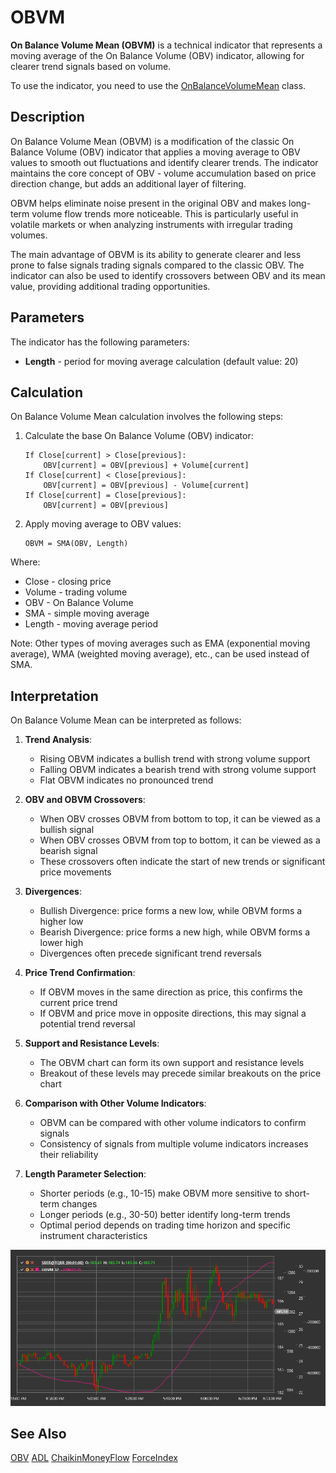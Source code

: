 # OBVM

**On Balance Volume Mean (OBVM)** is a technical indicator that represents a moving average of the On Balance Volume (OBV) indicator, allowing for clearer trend signals based on volume.

To use the indicator, you need to use the [OnBalanceVolumeMean](xref:StockSharp.Algo.Indicators.OnBalanceVolumeMean) class.

## Description

On Balance Volume Mean (OBVM) is a modification of the classic On Balance Volume (OBV) indicator that applies a moving average to OBV values to smooth out fluctuations and identify clearer trends. The indicator maintains the core concept of OBV - volume accumulation based on price direction change, but adds an additional layer of filtering.

OBVM helps eliminate noise present in the original OBV and makes long-term volume flow trends more noticeable. This is particularly useful in volatile markets or when analyzing instruments with irregular trading volumes.

The main advantage of OBVM is its ability to generate clearer and less prone to false signals trading signals compared to the classic OBV. The indicator can also be used to identify crossovers between OBV and its mean value, providing additional trading opportunities.

## Parameters

The indicator has the following parameters:
- **Length** - period for moving average calculation (default value: 20)

## Calculation

On Balance Volume Mean calculation involves the following steps:

1. Calculate the base On Balance Volume (OBV) indicator:
   ```
   If Close[current] > Close[previous]:
       OBV[current] = OBV[previous] + Volume[current]
   If Close[current] < Close[previous]:
       OBV[current] = OBV[previous] - Volume[current]
   If Close[current] = Close[previous]:
       OBV[current] = OBV[previous]
   ```

2. Apply moving average to OBV values:
   ```
   OBVM = SMA(OBV, Length)
   ```

Where:
- Close - closing price
- Volume - trading volume
- OBV - On Balance Volume
- SMA - simple moving average
- Length - moving average period

Note: Other types of moving averages such as EMA (exponential moving average), WMA (weighted moving average), etc., can be used instead of SMA.

## Interpretation

On Balance Volume Mean can be interpreted as follows:

1. **Trend Analysis**:
   - Rising OBVM indicates a bullish trend with strong volume support
   - Falling OBVM indicates a bearish trend with strong volume support
   - Flat OBVM indicates no pronounced trend

2. **OBV and OBVM Crossovers**:
   - When OBV crosses OBVM from bottom to top, it can be viewed as a bullish signal
   - When OBV crosses OBVM from top to bottom, it can be viewed as a bearish signal
   - These crossovers often indicate the start of new trends or significant price movements

3. **Divergences**:
   - Bullish Divergence: price forms a new low, while OBVM forms a higher low
   - Bearish Divergence: price forms a new high, while OBVM forms a lower high
   - Divergences often precede significant trend reversals

4. **Price Trend Confirmation**:
   - If OBVM moves in the same direction as price, this confirms the current price trend
   - If OBVM and price move in opposite directions, this may signal a potential trend reversal

5. **Support and Resistance Levels**:
   - The OBVM chart can form its own support and resistance levels
   - Breakout of these levels may precede similar breakouts on the price chart

6. **Comparison with Other Volume Indicators**:
   - OBVM can be compared with other volume indicators to confirm signals
   - Consistency of signals from multiple volume indicators increases their reliability

7. **Length Parameter Selection**:
   - Shorter periods (e.g., 10-15) make OBVM more sensitive to short-term changes
   - Longer periods (e.g., 30-50) better identify long-term trends
   - Optimal period depends on trading time horizon and specific instrument characteristics

![indicator_on_balance_volume_mean](../../../../images/indicator_on_balance_volume_mean.png)

## See Also

[OBV](obv.md)
[ADL](accumulation_distribution_line.md)
[ChaikinMoneyFlow](chaikin_money_flow.md)
[ForceIndex](force_index.md)